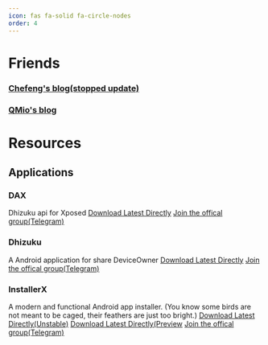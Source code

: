 ```yaml
---
icon: fas fa-solid fa-circle-nodes
order: 4
---
```


# Friends
### [Chefeng's blog(stopped update)](https://blog.17cd8.top/)

### [QMio's blog](https://qlmio.github.io/)

# Resources
## Applications
### DAX
Dhizuku api for Xposed
[Download Latest Directly](/assets/file/DAX_v1.5.apk)
[Join the offical group(Telegram)](https://t.me/Dhizuku)

### Dhizuku
A Android application for share DeviceOwner
[Download Latest Directly](/assets/file/Dhizuku_v2.8.apk)
[Join the offical group(Telegram)](https://t.me/Dhizuku)

### InstallerX
A modern and functional Android app installer. (You know some birds are not meant to be caged, their feathers are just too bright.)
[Download Latest Directly(Unstable)](/assets/file/InstallerX1.7(31)Unstable.apk)
[Download Latest Directly(Preview](/assets/file/InstallerX_1.7(31)preview.apk)
[Join the offical group(Telegram)](https://t.me/InstallerX)
